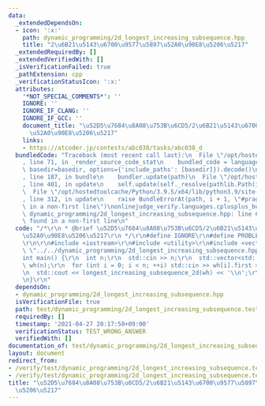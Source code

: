 ```yaml
---
data:
  _extendedDependsOn:
  - icon: ':x:'
    path: dynamic_programming/2d_longest_increasing_subsequence.hpp
    title: "2\u6B21\u5143\u6700\u9577\u5897\u52A0\u90E8\u5206\u5217"
  _extendedRequiredBy: []
  _extendedVerifiedWith: []
  _isVerificationFailed: true
  _pathExtension: cpp
  _verificationStatusIcon: ':x:'
  attributes:
    '*NOT_SPECIAL_COMMENTS*': ''
    IGNORE: ''
    IGNORE_IF_CLANG: ''
    IGNORE_IF_GCC: ''
    document_title: "\u52D5\u7684\u8A08\u753B\u6CD5/2\u6B21\u5143\u6700\u9577\u5897\
      \u52A0\u90E8\u5206\u5217"
    links:
    - https://atcoder.jp/contests/abc038/tasks/abc038_d
  bundledCode: "Traceback (most recent call last):\n  File \"/opt/hostedtoolcache/Python/3.9.5/x64/lib/python3.9/site-packages/onlinejudge_verify/documentation/build.py\"\
    , line 71, in _render_source_code_stat\n    bundled_code = language.bundle(stat.path,\
    \ basedir=basedir, options={'include_paths': [basedir]}).decode()\n  File \"/opt/hostedtoolcache/Python/3.9.5/x64/lib/python3.9/site-packages/onlinejudge_verify/languages/cplusplus.py\"\
    , line 187, in bundle\n    bundler.update(path)\n  File \"/opt/hostedtoolcache/Python/3.9.5/x64/lib/python3.9/site-packages/onlinejudge_verify/languages/cplusplus_bundle.py\"\
    , line 401, in update\n    self.update(self._resolve(pathlib.Path(included), included_from=path))\n\
    \  File \"/opt/hostedtoolcache/Python/3.9.5/x64/lib/python3.9/site-packages/onlinejudge_verify/languages/cplusplus_bundle.py\"\
    , line 312, in update\n    raise BundleErrorAt(path, i + 1, \"#pragma once found\
    \ in a non-first line\")\nonlinejudge_verify.languages.cplusplus_bundle.BundleErrorAt:\
    \ dynamic_programming/2d_longest_increasing_subsequence.hpp: line 6: #pragma once\
    \ found in a non-first line\n"
  code: "/*\r\n * @brief \u52D5\u7684\u8A08\u753B\u6CD5/2\u6B21\u5143\u6700\u9577\u5897\
    \u52A0\u90E8\u5206\u5217\r\n */\r\n#define IGNORE\r\n#define PROBLEM \"https://atcoder.jp/contests/abc038/tasks/abc038_d\"\
    \r\n\r\n#include <iostream>\r\n#include <utility>\r\n#include <vector>\r\n#include\
    \ \"../../dynamic_programming/2d_longest_increasing_subsequence.hpp\"\r\n\r\n\
    int main() {\r\n  int n;\r\n  std::cin >> n;\r\n  std::vector<std::pair<int, int>>\
    \ wh(n);\r\n  for (int i = 0; i < n; ++i) std::cin >> wh[i].first >> wh[i].second;\r\
    \n  std::cout << longest_increasing_subsequence_2d(wh) << '\\n';\r\n  return 0;\r\
    \n}\r\n"
  dependsOn:
  - dynamic_programming/2d_longest_increasing_subsequence.hpp
  isVerificationFile: true
  path: test/dynamic_programming/2d_longest_increasing_subsequence.test.cpp
  requiredBy: []
  timestamp: '2021-04-27 20:17:50+09:00'
  verificationStatus: TEST_WRONG_ANSWER
  verifiedWith: []
documentation_of: test/dynamic_programming/2d_longest_increasing_subsequence.test.cpp
layout: document
redirect_from:
- /verify/test/dynamic_programming/2d_longest_increasing_subsequence.test.cpp
- /verify/test/dynamic_programming/2d_longest_increasing_subsequence.test.cpp.html
title: "\u52D5\u7684\u8A08\u753B\u6CD5/2\u6B21\u5143\u6700\u9577\u5897\u52A0\u90E8\
  \u5206\u5217"
---
```

